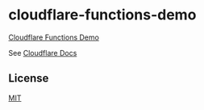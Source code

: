 # cloudflare-functions-demo

[Cloudflare Functions Demo](https://cloudflare-functions-demo-dqb.pages.dev)

See [Cloudflare Docs](https://developers.cloudflare.com/pages/platform/functions/)

## License

[MIT](LICENSE)
